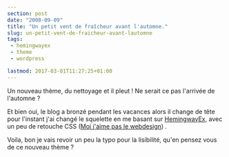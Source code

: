```yaml
---
section: post
date: "2008-09-09"
title: "Un petit vent de fraîcheur avant l'automne."
slug: un-petit-vent-de-fraicheur-avant-lautomne
tags:
 - hemingwayex
 - theme
 - wordpress

lastmod: 2017-03-01T11:27:25+01:00
---
```


Un nouveau thème, du nettoyage et il pleut ! Ne serait ce pas l'arrivée de l'automne ?

Et bien oui, le blog a bronzé pendant les vacances alors il change de tête pour l'instant j'ai changé le squelette en me basant sur [HemingwayEx](http://nalinmakar.com/hemingwayex), avec un peu de retouche CSS ([Moi j'aime pas le webdesign](http://twitter.com/zenithar/statuses/915582339)) .

Voila, bon je vais revoir un peu la typo pour la lisibilité, qu'en pensez vous de ce nouveau thème ?
